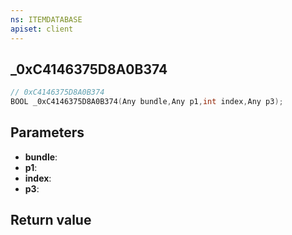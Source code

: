 ```yaml
---
ns: ITEMDATABASE
apiset: client
---
```

## _0xC4146375D8A0B374

```c
// 0xC4146375D8A0B374
BOOL _0xC4146375D8A0B374(Any bundle,Any p1,int index,Any p3);
```


## Parameters
* **bundle**:
* **p1**:
* **index**:
* **p3**:

## Return value